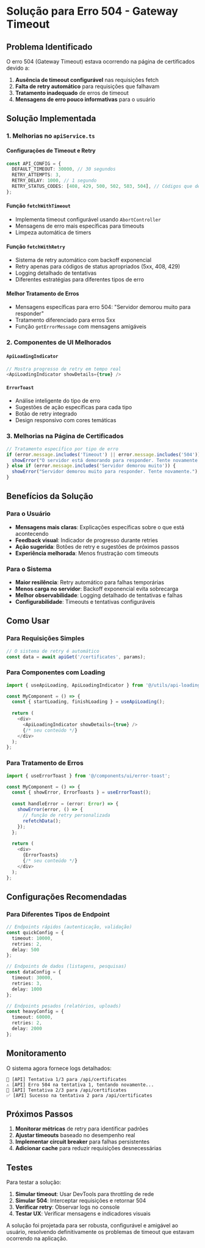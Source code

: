 # Solução para Erro 504 - Gateway Timeout

## Problema Identificado

O erro 504 (Gateway Timeout) estava ocorrendo na página de certificados devido a:

1. **Ausência de timeout configurável** nas requisições fetch
2. **Falta de retry automático** para requisições que falhavam
3. **Tratamento inadequado** de erros de timeout
4. **Mensagens de erro pouco informativas** para o usuário

## Solução Implementada

### 1. Melhorias no `apiService.ts`

#### Configurações de Timeout e Retry
```typescript
const API_CONFIG = {
  DEFAULT_TIMEOUT: 30000, // 30 segundos
  RETRY_ATTEMPTS: 3,
  RETRY_DELAY: 1000, // 1 segundo
  RETRY_STATUS_CODES: [408, 429, 500, 502, 503, 504], // Códigos que devem ser retentados
};
```

#### Função `fetchWithTimeout`
- Implementa timeout configurável usando `AbortController`
- Mensagens de erro mais específicas para timeouts
- Limpeza automática de timers

#### Função `fetchWithRetry`
- Sistema de retry automático com backoff exponencial
- Retry apenas para códigos de status apropriados (5xx, 408, 429)
- Logging detalhado de tentativas
- Diferentes estratégias para diferentes tipos de erro

#### Melhor Tratamento de Erros
- Mensagens específicas para erro 504: "Servidor demorou muito para responder"
- Tratamento diferenciado para erros 5xx
- Função `getErrorMessage` com mensagens amigáveis

### 2. Componentes de UI Melhorados

#### `ApiLoadingIndicator`
```typescript
// Mostra progresso de retry em tempo real
<ApiLoadingIndicator showDetails={true} />
```

#### `ErrorToast`
- Análise inteligente do tipo de erro
- Sugestões de ação específicas para cada tipo
- Botão de retry integrado
- Design responsivo com cores temáticas

### 3. Melhorias na Página de Certificados

```typescript
// Tratamento específico por tipo de erro
if (error.message.includes('Timeout') || error.message.includes('504')) {
  showError("O servidor está demorando para responder. Tente novamente em alguns momentos.");
} else if (error.message.includes('Servidor demorou muito')) {
  showError("Servidor demorou muito para responder. Tente novamente.");
}
```

## Benefícios da Solução

### Para o Usuário
- **Mensagens mais claras**: Explicações específicas sobre o que está acontecendo
- **Feedback visual**: Indicador de progresso durante retries
- **Ação sugerida**: Botões de retry e sugestões de próximos passos
- **Experiência melhorada**: Menos frustração com timeouts

### Para o Sistema
- **Maior resilência**: Retry automático para falhas temporárias
- **Menos carga no servidor**: Backoff exponencial evita sobrecarga
- **Melhor observabilidade**: Logging detalhado de tentativas e falhas
- **Configurabilidade**: Timeouts e tentativas configuráveis

## Como Usar

### Para Requisições Simples
```typescript
// O sistema de retry é automático
const data = await apiGet('/certificates', params);
```

### Para Componentes com Loading
```typescript
import { useApiLoading, ApiLoadingIndicator } from '@/utils/api-loading-handler';

const MyComponent = () => {
  const { startLoading, finishLoading } = useApiLoading();
  
  return (
    <div>
      <ApiLoadingIndicator showDetails={true} />
      {/* seu conteúdo */}
    </div>
  );
};
```

### Para Tratamento de Erros
```typescript
import { useErrorToast } from '@/components/ui/error-toast';

const MyComponent = () => {
  const { showError, ErrorToasts } = useErrorToast();
  
  const handleError = (error: Error) => {
    showError(error, () => {
      // função de retry personalizada
      refetchData();
    });
  };
  
  return (
    <div>
      {ErrorToasts}
      {/* seu conteúdo */}
    </div>
  );
};
```

## Configurações Recomendadas

### Para Diferentes Tipos de Endpoint

```typescript
// Endpoints rápidos (autenticação, validação)
const quickConfig = {
  timeout: 10000,
  retries: 2,
  delay: 500
};

// Endpoints de dados (listagens, pesquisas)
const dataConfig = {
  timeout: 30000,
  retries: 3,
  delay: 1000
};

// Endpoints pesados (relatórios, uploads)
const heavyConfig = {
  timeout: 60000,
  retries: 2,
  delay: 2000
};
```

## Monitoramento

O sistema agora fornece logs detalhados:

```
🔄 [API] Tentativa 1/3 para /api/certificates
⚠️ [API] Erro 504 na tentativa 1, tentando novamente...
🔄 [API] Tentativa 2/3 para /api/certificates
✅ [API] Sucesso na tentativa 2 para /api/certificates
```

## Próximos Passos

1. **Monitorar métricas** de retry para identificar padrões
2. **Ajustar timeouts** baseado no desempenho real
3. **Implementar circuit breaker** para falhas persistentes
4. **Adicionar cache** para reduzir requisições desnecessárias

## Testes

Para testar a solução:

1. **Simular timeout**: Usar DevTools para throttling de rede
2. **Simular 504**: Interceptar requisições e retornar 504
3. **Verificar retry**: Observar logs no console
4. **Testar UX**: Verificar mensagens e indicadores visuais

A solução foi projetada para ser robusta, configurável e amigável ao usuário, resolvendo definitivamente os problemas de timeout que estavam ocorrendo na aplicação. 